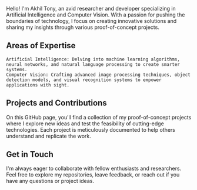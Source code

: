 Hello! I'm Akhil Tony, an avid researcher and developer specializing in Artificial Intelligence and Computer Vision. With a passion for pushing the boundaries of technology, I focus on creating innovative solutions and sharing my insights through various proof-of-concept projects.
<h2>Areas of Expertise</h2>

    Artificial Intelligence: Delving into machine learning algorithms, neural networks, and natural language processing to create smarter systems.
    Computer Vision: Crafting advanced image processing techniques, object detection models, and visual recognition systems to empower applications with sight.

<h2>Projects and Contributions</h2>

On this GitHub page, you'll find a collection of my proof-of-concept projects where I explore new ideas and test the feasibility of cutting-edge technologies. Each project is meticulously documented to help others understand and replicate the work.

<h2>Get in Touch</h2>

I'm always eager to collaborate with fellow enthusiasts and researchers. Feel free to explore my repositories, leave feedback, or reach out if you have any questions or project ideas.
